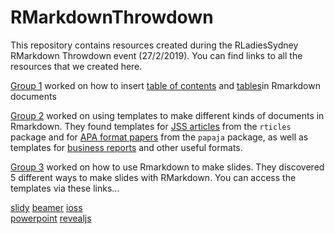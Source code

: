 # RMarkdownThrowdown

This repository contains resources created during the RLadiesSydney RMarkdown Throwdown event (27/2/2019). You can find links to all the resources that we created here.  

[Group 1](./Group1_tables_contents) worked on how to insert [table of contents](./Group1_tables_contents/tableofcontents.md) and [tables](./Group1_tables_contents/make_tables.rmd)in Rmarkdown documents

[Group 2](./Group2_documents_templates) worked on using templates to make different kinds of documents in Rmarkdown. They found templates for [JSS articles](./Group2_documents_templates/JSS_template_rticles.Rmd) from the `rticles` package and for [APA format papers](./Group2_documents_templates/APA_template_rticles_or_papaja.Rmd) from the `papaja` package, as well as templates for [business reports](./Group2_documents_templates/ireports/ireports.Rmd) and other useful formats. 

[Group 3](./Group3_slides) worked on how to use Rmarkdown to make slides. They discovered 5 different ways to make slides with RMarkdown. You can access the templates via these links...

[slidy](./Group3_slides/slidy_htmlslides.Rmd) 
[beamer](./Group3_slides/beamer_pdfslides.Rmd) 
[ioss](./Group3_slides/ioss_htmllides.Rmd)   
[powerpoint](./Group3_slides/powerpoint.Rmd)  [revealjs](./Group3_slides/revealjs_html5slides.Rmd) 
